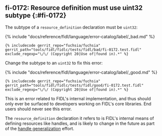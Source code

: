## fi-0172: Resource definition must use uint32 subtype {:#fi-0172}

The subtype of a `resource_definition` declaration must be `uint32`:

{% include "docs/reference/fidl/language/error-catalog/label/_bad.md" %}

```fidl
{% includecode gerrit_repo="fuchsia/fuchsia" gerrit_path="tools/fidl/fidlc/tests/fidl/bad/fi-0172.test.fidl" exclude_regexp="\/\/ (Copyright 20|Use of|found in).*" %}
```

Change the subtype to an `uint32` to fix this error:

{% include "docs/reference/fidl/language/error-catalog/label/_good.md" %}

```fidl
{% includecode gerrit_repo="fuchsia/fuchsia" gerrit_path="tools/fidl/fidlc/tests/fidl/good/fi-0172.test.fidl" exclude_regexp="\/\/ (Copyright 20|Use of|found in).*" %}
```

This is an error related to FIDL's internal implementation, and thus should only
ever be surfaced to developers working on FIDL's core libraries. End users
should never see this error.

The `resource_definition` declaration it refers to is FIDL's internal means of
defining resources like handles, and is likely to change in the future as part
of the [handle generalization](https://fxbug.dev/42143256) effort.
